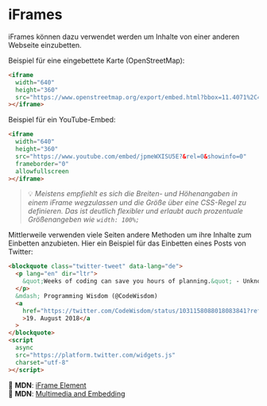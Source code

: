 # iFrames

iFrames können dazu verwendet werden um Inhalte von einer anderen Webseite einzubetten.

Beispiel für eine eingebettete Karte (OpenStreetMap):

```html
<iframe
  width="640"
  height="360"
  src="https://www.openstreetmap.org/export/embed.html?bbox=11.4071%2C48.0284%2C11.7191%2C48.2326&layer=mapnik"
></iframe>
```

Beispiel für ein YouTube-Embed:

```html
<iframe
  width="640"
  height="360"
  src="https://www.youtube.com/embed/jpmeWXISU5E?&rel=0&showinfo=0"
  frameborder="0"
  allowfullscreen
></iframe>
```

> 💡 _Meistens empfiehlt es sich die Breiten- und Höhenangaben in einem iFrame wegzulassen und die Größe über eine CSS-Regel zu definieren. Das ist deutlich flexibler und erlaubt auch prozentuale Größenangeben wie `width: 100%;`_

Mittlerweile verwenden viele Seiten andere Methoden um ihre Inhalte zum Einbetten anzubieten. Hier ein Beispiel für das Einbetten eines Posts von Twitter:

```html
<blockquote class="twitter-tweet" data-lang="de">
  <p lang="en" dir="ltr">
    &quot;Weeks of coding can save you hours of planning.&quot; - Unknown
  </p>
  &mdash; Programming Wisdom (@CodeWisdom)
  <a
    href="https://twitter.com/CodeWisdom/status/1031158088018083841?ref_src=twsrc%5Etfw"
    >19. August 2018</a
  >
</blockquote>
<script
  async
  src="https://platform.twitter.com/widgets.js"
  charset="utf-8"
></script>
```

📖 **MDN**: [iFrame Element](https://developer.mozilla.org/en-US/docs/Web/HTML/Element/iframe)  
📖 **MDN**: [Multimedia and Embedding](https://developer.mozilla.org/en-US/docs/Learn/HTML/Multimedia_and_embedding)
